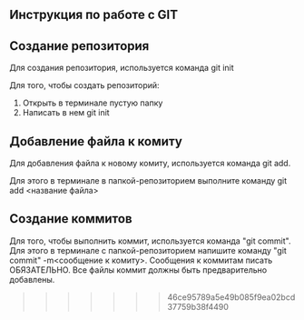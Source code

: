 ## Инструкция по работе с GIT

## Создание репозитория

Для создания репозитория, используется команда git init

Для того, чтобы создать репозиторий:
1. Открыть в терминале пустую папку
2. Написать в нем git init

## Добавление файла к комиту

Для добавления файла к новому комиту, используется команда git add. 

Для этого в терминале в папкой-репозиторием выполните команду git add <название файла>

## Создание коммитов

Для того, чтобы выполнить коммит, используется команда "git commit". Для этого в терминале с папкой-репозиторием напишите команду "git commit" -m<сообщение к комиту>. Сообщения к коммитам писать ОБЯЗАТЕЛЬНО. Все файлы коммит должны быть предварительно добавлены.
>>>>>>> 46ce95789a5e49b085f9ea02bcd37759b38f4490
